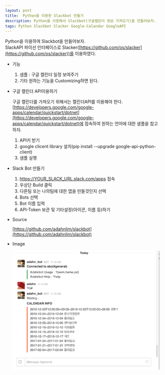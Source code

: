 ```yaml
--- 
layout: post
title:  Python을 이용한 Slackbot 만들기
description: Python을 이용해서 Slackbot(구글캘린더 정보 가져오기)을 만들어보자.
tags: Python Slackbot Slacker Google-Calandar GoogleAPI
---
```


Python을 이용하여 Slackbot을 만들어보자.  
SlackAPI 파이선 인터페이스로 Slacker([https://github.com/os/slacker](https://github.com/os/slacker))를 이용하였다.

- 기능 

    1. 샘플 : 구글 캘린더 일정 보여주기
    2. 기타 원하는 기능을 Customizing하면 된다.

- 구글 캘린더 API이용하기
    
    구글 캘린더를 가져오기 위해서는 캘린더API를 이용해야 한다. [https://developers.google.com/google-apps/calendar/quickstart/dotnet](https://developers.google.com/google-apps/calendar/quickstart/dotnet)에 접속하여 원하는 언어에 대한 샘플을 참고하자.
 
    1. API키 받기
    2. google clicent library 설치(pip install --upgrade google-api-python-client)
    3. 샘플 실행
    
- Slack Bot 만들기

    1. https://YOUR_SLACK_URL.slack.com/apps 접속
    2. 우상단 Build 클릭
    3. 다른팀 또는 나의팀에 대한 앱을 만들것인지 선택
    4. Bots 선택
    5. Bot 이름 입력
    6. API-Token 보관 및 기타설정(아이콘, 이름 등)하기

- Source
    
    [https://github.com/adahnlim/slackbot](https://github.com/adahnlim/slackbot)

- Image

    ![](https://github.com/adahnlim/adahnlim.github.io/blob/master/images/slack-1.png?raw=true)
